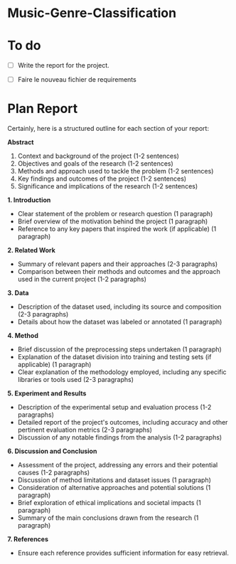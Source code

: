 # Music-Genre-Classification

# To do
- [ ] Write the report for the project.
- [ ] Faire le nouveau fichier de requirements



# Plan Report
Certainly, here is a structured outline for each section of your report:

**Abstract**
1. Context and background of the project (1-2 sentences)
2. Objectives and goals of the research (1-2 sentences)
3. Methods and approach used to tackle the problem (1-2 sentences)
4. Key findings and outcomes of the project (1-2 sentences)
5. Significance and implications of the research (1-2 sentences)

**1. Introduction**
- Clear statement of the problem or research question (1 paragraph)
- Brief overview of the motivation behind the project (1 paragraph)
- Reference to any key papers that inspired the work (if applicable) (1 paragraph)

**2. Related Work**
- Summary of relevant papers and their approaches (2-3 paragraphs)
- Comparison between their methods and outcomes and the approach used in the current project (1-2 paragraphs)

**3. Data**
- Description of the dataset used, including its source and composition (2-3 paragraphs)
- Details about how the dataset was labeled or annotated (1 paragraph)

**4. Method**
- Brief discussion of the preprocessing steps undertaken (1 paragraph)
- Explanation of the dataset division into training and testing sets (if applicable) (1 paragraph)
- Clear explanation of the methodology employed, including any specific libraries or tools used (2-3 paragraphs)


**5. Experiment and Results**
- Description of the experimental setup and evaluation process (1-2 paragraphs)
- Detailed report of the project's outcomes, including accuracy and other pertinent evaluation metrics (2-3 paragraphs)
- Discussion of any notable findings from the analysis (1-2 paragraphs)

**6. Discussion and Conclusion**
- Assessment of the project, addressing any errors and their potential causes (1-2 paragraphs)
- Discussion of method limitations and dataset issues (1 paragraph)
- Consideration of alternative approaches and potential solutions (1 paragraph)
- Brief exploration of ethical implications and societal impacts (1 paragraph)
- Summary of the main conclusions drawn from the research (1 paragraph)

**7. References**
- Ensure each reference provides sufficient information for easy retrieval.
